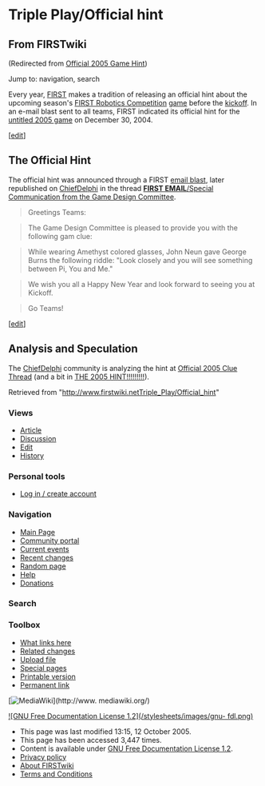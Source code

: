 # Triple Play/Official hint

## From FIRSTwiki

(Redirected from [Official 2005 Game Hint](/index.php?title=Official_2005_Game_Hint&redirect=no "Official 2005 Game
Hint"))

Jump to: navigation, search

Every year, [FIRST](first) makes a tradition of releasing an official hint about the upcoming season's [FIRST Robotics Competition](FIRST_Robotics_Competition "FIRST Robotics
Competition") [game](Game "Game") before the [kickoff](kickoff). In an e-mail blast sent to all teams, FIRST indicated its official hint for the [untitled 2005 game](Untitled_2005_game "Untitled 2005 game") on December 30, 2004.

[[edit](/index.php?title=Triple_Play/Official_hint&action=edit&section=1 "Edit
section: The Official Hint")]

## The Official Hint

The official hint was announced through a FIRST [email blast](/index.php?title=Email_blast&action=edit "Email blast"), later republished on [ChiefDelphi](chiefdelphi) in the thread [**FIRST EMAIL**/Special Communication from the Game Design Committee](http://www.chiefdelphi.com/forums/showthread.php?threadid=32009 "cdthread:32009").

> Greetings Teams:

>

> The Game Design Committee is pleased to provide you with the following gam clue:

>

> While wearing Amethyst colored glasses, John Neun gave George Burns the following riddle: "Look closely and you will see something between Pi, You and Me."

>

> We wish you all a Happy New Year and look forward to seeing you at Kickoff.

>

> Go Teams!

[[edit](/index.php?title=Triple_Play/Official_hint&action=edit&section=2 "Edit
section: Analysis and Speculation")]

## Analysis and Speculation

The [ChiefDelphi](chiefdelphi) community is analyzing the hint at [Official 2005 Clue Thread](http://www.chiefdelphi.com/forums/showthread.php?threadid=32010 "cdthread:32010") (and a bit in [THE 2005 HINT!!!!!!!!!](http://www.chiefdelphi.com/forums/showthread.php?threadid=31835 "cdthread:31835")).

Retrieved from "<http://www.firstwiki.netTriple_Play/Official_hint>"

### Views

- [Article](Triple_Play/Official_hint)
- [Discussion](/index.php?title=Talk:Triple_Play/Official_hint&action=edit)
- [Edit](/index.php?title=Triple_Play/Official_hint&action=edit)
- [History](/index.php?title=Triple_Play/Official_hint&action=history)

### Personal tools

- [Log in / create account](/index.php?title=Special:Userlogin&returnto=Triple_Play/Official_hint)

[](Main_Page "Main Page")

### Navigation

- [Main Page](Main_Page)
- [Community portal](FIRSTwiki:Community_portal)
- [Current events](Current_events)
- [Recent changes](Special:Recentchanges)
- [Random page](Special:Random)
- [Help](Help:Contents)
- [Donations](FIRSTwiki:Site_support)

### Search

### Toolbox

- [What links here](Special:Whatlinkshere/Triple_Play/Official_hint)
- [Related changes](Special:Recentchangeslinked/Triple_Play/Official_hint)
- [Upload file](Special:Upload)
- [Special pages](Special:Specialpages)
- [Printable version](/index.php?title=Triple_Play/Official_hint&printable=yes)
- [Permanent link](/index.php?title=Triple_Play/Official_hint&oldid=39291)

[![MediaWiki](/skins/common/images/poweredby_mediawiki_88x31.png)](http://www.
mediawiki.org/)

[![GNU Free Documentation License 1.2](/stylesheets/images/gnu-
fdl.png)](http://www.gnu.org/copyleft/fdl.html)

- This page was last modified 13:15, 12 October 2005.
- This page has been accessed 3,447 times.
- Content is available under [GNU Free Documentation License 1.2](http://www.gnu.org/copyleft/fdl.html "http://www.gnu.org/copyleft/fdl.html").
- [Privacy policy](FIRSTwiki:Privacy_policy "FIRSTwiki:Privacy policy")
- [About FIRSTwiki](FIRSTwiki:About "FIRSTwiki:About")
- [Terms and Conditions](FIRSTwiki:Terms_and_conditions "FIRSTwiki:Terms and conditions")
